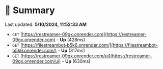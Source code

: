 # 📖 Summary
Last updated: **5/10/2024, 11:52:33 AM**

- `GET` [https://restreamer-09gx.onrender.com](https://restreamer-09gx.onrender.com) - **Up** (428ms)
- `GET` [https://filestreambot-b5k6.onrender.com/](https://filestreambot-b5k6.onrender.com/) - **Up** (317ms)
- `GET` [https://restreamer-09gx.onrender.com/ui](https://restreamer-09gx.onrender.com/ui) - **Up** (630ms)
